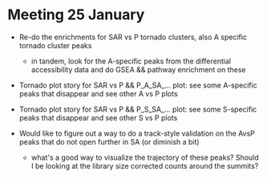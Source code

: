 Meeting 25 January
==================

- Re-do the enrichments for SAR vs P tornado clusters, also A specific tornado cluster peaks
	- in tandem, look for the A-specific peaks from the differential accessibility data and do GSEA && pathway enrichment on these
- Tornado plot story for SAR vs P && P_A_SA_... plot: see some A-specific peaks that disappear and see other A vs P plots 
- Tornado plot story for SAR vs P && P_S_SA_... plot: see some S-specific peaks that disappear and see other S vs P plots 

- Would like to figure out a way to do a track-style validation on the AvsP peaks that do not open further in SA (or diminish a bit)
	- what's a good way to visualize the trajectory of these peaks?  Should I be looking at the library size corrected counts around the summits?
